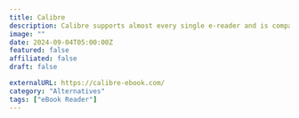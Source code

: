 ```yaml
---
title: Calibre
description: Calibre supports almost every single e-reader and is compatible with more devices with every update.
image: ""
date: 2024-09-04T05:00:00Z
featured: false
affiliated: false
draft: false

externalURL: https://calibre-ebook.com/
category: "Alternatives"
tags: ["eBook Reader"]
---
```

